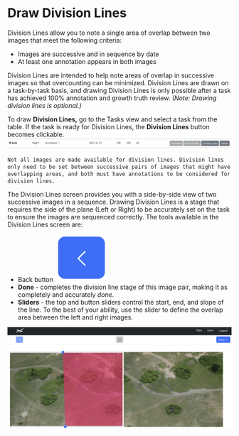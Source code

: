 # Draw Division Lines

Division Lines allow you to note a single area of overlap between two images that meet the following criteria:

* Images are successive and in sequence by date
* At least one annotation appears in both images

Division Lines are intended to help note areas of overlap in successive images so that overcounting can be minimized. Division Lines are drawn on a task-by-task basis, and drawing Division Lines is only possible after a task has achieved 100% annotation and growth truth review. *(Note: Drawing division lines is optional.)*

To draw **Division Lines,** go to the Tasks view and select a task from the table. If the task is ready for Division Lines, the **Division Lines** button becomes clickable.
![rowdivision](assets/images/tasktable-row-division.png)

```{note}
Not all images are made available for division lines. Division lines only need to be set between successive pairs of images that might have overlapping areas, and both must have annotations to be considered for division lines.
```

The Division Lines screen provides you with a side-by-side view of two successive images in a sequence. Drawing Division Lines is a stage that requires the side of the plane (Left or Right) to be accurately set on the task to ensure the images are sequenced correctly. The tools available in the Division Lines screen are:

* Back button ![back](assets/images/back-button.png)
* **Done** - completes the division line stage of this image pair, making it as completely and accurately *done*.
* **Sliders** - the top and button sliders control the start, end, and slope of the line. To the best of your ability, use the slider to define the overlap area between the left and right images.

![divisionlinedefault](assets/images/divisionline-default.png)

